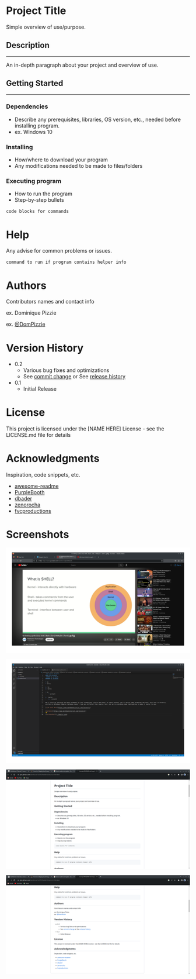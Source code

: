 # **Project Title**
Simple overview of use/purpose.
## **Description**
***
An in-depth paragraph about your project and overview of use.
## **Getting Started**
***
### **Dependencies**
* Describe any prerequisites, libraries, OS version, etc., needed before installing program.
* ex. Windows 10
### **Installing**
* How/where to download your program
* Any modifications needed to be made to files/folders
### **Executing program**
* How to run the program
* Step-by-step bullets
```
code blocks for commands
```
# **Help**
Any advise for common problems or issues.
```
command to run if program contains helper info
```
# **Authors**
Contributors names and contact info

ex. Dominique Pizzie

ex. [@DomPizzie](https://twitter.com/dompizzie)

# **Version History**
* 0.2
    * Various bug fixes and optimizations
    * See [commit change](https://gist.github.com/DomPizzie/7a5ff55ffa9081f2de27c315f5018afc) or See [release history](https://gist.github.com/DomPizzie/7a5ff55ffa9081f2de27c315f5018afc)
* 0.1
    * Initial Release
# **License**
This project is licensed under the [NAME HERE] License - see the LICENSE.md file for details

# **Acknowledgments**
 Inspiration, code snippets, etc.

 * [awesome-readme](https://github.com/matiassingers/awesome-readme)
 * [PurpleBooth](https://gist.github.com/PurpleBooth/109311bb0361f32d87a2)
 * [dbader](https://github.com/dbader/readme-template)
 * [zenorocha](https://gist.github.com/zenorocha/4526327)
 * [fvcproductions](https://gist.github.com/fvcproductions/1bfc2d4aecb01a834b46)

 # **Screenshots**

 ![screenshot1](./img/scr1.png)

 ![screenshot2](./img/scr2.png)

 ![screenshot3](./img/scr3.png)

 ![screenshot4](./img/scr4.png)
